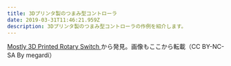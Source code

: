 ```yaml
---
title: 3Dプリンタ製のつまみ型コントローラ
date: 2019-03-31T11:46:21.959Z
description: 3Dプリンタ製のつまみ型コントローラの作例を紹介します。
---
```

[Mostly 3D Printed Rotary Switch](https://www.instructables.com/id/Mostly-3D-Printed-Rotary-Switch/)から発見。画像もここから転載（CC BY-NC-SA By megardi）
